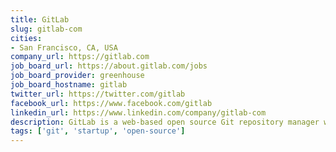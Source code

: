 ```yaml
---
title: GitLab
slug: gitlab-com
cities:
- San Francisco, CA, USA
company_url: https://gitlab.com
job_board_url: https://about.gitlab.com/jobs
job_board_provider: greenhouse
job_board_hostname: gitlab
twitter_url: https://twitter.com/gitlab
facebook_url: https://www.facebook.com/gitlab
linkedin_url: https://www.linkedin.com/company/gitlab-com
description: GitLab is a web-based open source Git repository manager with wiki and issue tracking features and built-in CI/CD. It is an open-source code collaboration platform that enables developers to create, review, and deploy codebases.
tags: ['git', 'startup', 'open-source']
---
```

